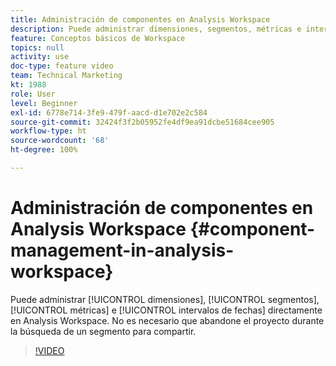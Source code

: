 ```yaml
---
title: Administración de componentes en Analysis Workspace
description: Puede administrar dimensiones, segmentos, métricas e intervalos de fechas directamente en Analysis Workspace. No es necesario que abandone el proyecto durante la búsqueda de un segmento para compartir.
feature: Conceptos básicos de Workspace
topics: null
activity: use
doc-type: feature video
team: Technical Marketing
kt: 1988
role: User
level: Beginner
exl-id: 6778e714-3fe9-479f-aacd-d1e702e2c584
source-git-commit: 32424f3f2b05952fe4df9ea91dcbe51684cee905
workflow-type: ht
source-wordcount: '68'
ht-degree: 100%

---
```


# Administración de componentes en Analysis Workspace {#component-management-in-analysis-workspace}

Puede administrar [!UICONTROL dimensiones], [!UICONTROL segmentos], [!UICONTROL métricas] e [!UICONTROL intervalos de fechas] directamente en Analysis Workspace. No es necesario que abandone el proyecto durante la búsqueda de un segmento para compartir.

>[!VIDEO](https://video.tv.adobe.com/v/24095/?quality=12)
